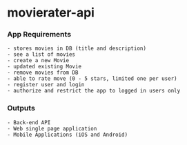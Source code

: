 # movierater-api

### App Requirements

    - stores movies in DB (title and description)
    - see a list of movies
    - create a new Movie
    - updated existing Movie
    - remove movies from DB
    - able to rate move (0 - 5 stars, limited one per user)
    - register user and login
    - authorize and restrict the app to logged in users only

### Outputs

    - Back-end API
    - Web single page application
    - Mobile Applications (iOS and Android)
